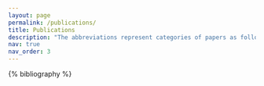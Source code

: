 ```yaml
---
layout: page
permalink: /publications/
title: Publications
description: "The abbreviations represent categories of papers as follows: QST (Quantum Shannon Theory), QAlgo (Quantum Algorithms), QML (Quantum Machine Learning)."
nav: true
nav_order: 3
---
```


<!-- _pages/publications.md -->
<div class="publications">

{% bibliography %}

</div>
